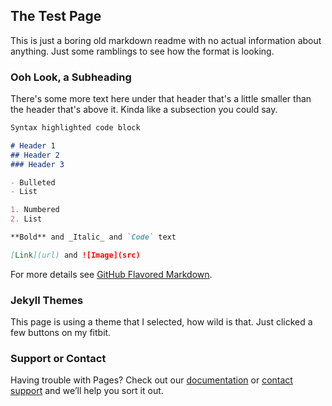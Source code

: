 ## The Test Page

This is just a boring old markdown readme with no actual information about anything. Just some ramblings to see how the format is looking.

### Ooh Look, a Subheading

There's some more text here under that header that's a little smaller than the header that's above it. Kinda like a subsection you could say.

```markdown
Syntax highlighted code block

# Header 1
## Header 2
### Header 3

- Bulleted
- List

1. Numbered
2. List

**Bold** and _Italic_ and `Code` text

[Link](url) and ![Image](src)
```

For more details see [GitHub Flavored Markdown](https://guides.github.com/features/mastering-markdown/).

### Jekyll Themes

This page is using a theme that I selected, how wild is that. Just clicked a few buttons on my fitbit.

### Support or Contact

Having trouble with Pages? Check out our [documentation](https://help.github.com/categories/github-pages-basics/) or [contact support](https://github.com/contact) and we’ll help you sort it out.
